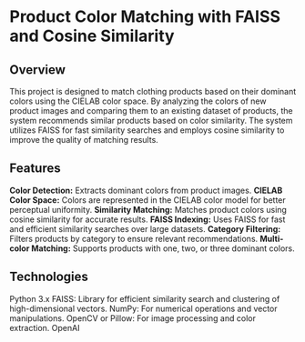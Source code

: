 # Product Color Matching with FAISS and Cosine Similarity

## Overview

This project is designed to match clothing products based on their dominant colors using the CIELAB color space. By analyzing the colors of new product images and comparing them to an existing dataset of products, the system recommends similar products based on color similarity. The system utilizes FAISS for fast similarity searches and employs cosine similarity to improve the quality of matching results.

## Features

**Color Detection:** Extracts dominant colors from product images.
**CIELAB Color Space:** Colors are represented in the CIELAB color model for better perceptual uniformity.
**Similarity Matching:** Matches product colors using cosine similarity for accurate results.
**FAISS Indexing:** Uses FAISS for fast and efficient similarity searches over large datasets.
**Category Filtering:** Filters products by category to ensure relevant recommendations.
**Multi-color Matching:** Supports products with one, two, or three dominant colors.

## Technologies

Python 3.x
FAISS: Library for efficient similarity search and clustering of high-dimensional vectors.
NumPy: For numerical operations and vector manipulations.
OpenCV or Pillow: For image processing and color extraction.
OpenAI